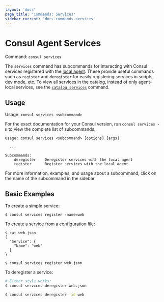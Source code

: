 ```yaml
---
layout: 'docs'
page_title: 'Commands: Services'
sidebar_current: 'docs-commands-services'
---
```


# Consul Agent Services

Command: `consul services`

The `services` command has subcommands for interacting with Consul services
registered with the [local agent](/docs/agent/basics.html). These provide
useful commands such as `register` and `deregister` for easily registering
services in scripts, dev mode, etc.
To view all services in the catalog, instead of only agent-local services,
see the [`catalog services`](/docs/commands/catalog/services.html) command.

## Usage

Usage: `consul services <subcommand>`

For the exact documentation for your Consul version, run `consul services -h` to
view the complete list of subcommands.

```text
Usage: consul services <subcommand> [options] [args]

  ...

Subcommands:
    deregister    Deregister services with the local agent
    register      Register services with the local agent
```

For more information, examples, and usage about a subcommand, click on the name
of the subcommand in the sidebar.

## Basic Examples

To create a simple service:

```text
$ consul services register -name=web
```

To create a service from a configuration file:

```text
$ cat web.json
{
  "Service": {
    "Name": "web"
  }
}

$ consul services register web.json
```

To deregister a service:

```sh
# Either style works:
$ consul services deregister web.json

$ consul services deregister -id web
```
